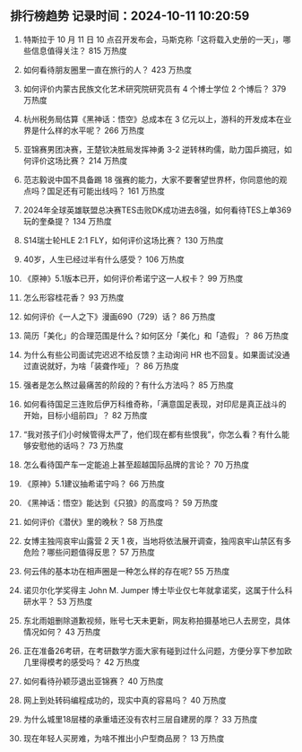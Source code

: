 
## 排行榜趋势 记录时间：2024-10-11 10:20:59
  
  1. 特斯拉于 10 月 11 日 10 点召开发布会，马斯克称「这将载入史册的一天」，哪些信息值得关注？ 815 万热度
    
  2. 如何看待朋友圈里一直在旅行的人？ 423 万热度
    
  3. 如何评价内蒙古民族文化艺术研究院研究员有 4 个博士学位 2 个博后？ 379 万热度
    
  4. 杭州税务局估算《黑神话：悟空》总成本在 3 亿元以上，游科的开发成本在业界是什么样的水平呢？ 266 万热度
    
  5. 亚锦赛男团决赛，王楚钦决胜局发挥神勇 3-2 逆转林昀儒，助力国乒摘冠，如何评价这场比赛？ 214 万热度
    
  6. 范志毅说中国不具备踢 18 强赛的能力，大家不要奢望世界杯，你同意他的观点吗？国足还有可能出线吗？ 161 万热度
    
  7. 2024年全球英雄联盟总决赛TES击败DK成功进去8强，如何看待TES上单369玩的奎桑提？ 134 万热度
    
  8. S14瑞士轮HLE 2:1 FLY，如何评价这场比赛？ 130 万热度
    
  9. 40岁，人生已经过半有什么感受？ 106 万热度
    
  10. 《原神》5.1版本已开，如何评价希诺宁这一人权卡？ 99 万热度
    
  11. 怎么形容桂花香？ 93 万热度
    
  12. 如何评价《一人之下》漫画690（729）话？ 86 万热度
    
  13. 简历「美化」的合理范围是什么？如何区分「美化」和「造假」？ 86 万热度
    
  14. 为什么有些公司面试完迟迟不给反馈？主动询问 HR 也不回复。如果面试没通过直说就好，为啥「装聋作哑」？ 86 万热度
    
  15. 强者是怎么熬过最痛苦的阶段的？有什么方法吗？ 85 万热度
    
  16. 如何看待国足三连败后伊万科维奇称，「满意国足表现，对印尼是真正战斗的开始，目标小组前四」？ 82 万热度
    
  17. “我对孩子们小时候管得太严了，他们现在都有些恨我”，你怎么看？有什么能够安慰他的话吗？ 73 万热度
    
  18. 怎么看待国产车一定能追上甚至超越国际品牌的言论？ 70 万热度
    
  19. 《原神》5.1建议抽希诺宁吗？ 66 万热度
    
  20. 《黑神话：悟空》能达到《只狼》的高度吗？ 59 万热度
    
  21. 如何评价《潜伏》里的晚秋？ 58 万热度
    
  22. 女博主独闯哀牢山露营 2 天 1 夜，当地将依法展开调查，独闯哀牢山禁区有多危险？哪些问题值得反思？ 57 万热度
    
  23. 何云伟的基本功在相声圈是一种怎么样的存在呢? 55 万热度
    
  24. 诺贝尔化学奖得主 John M. Jumper 博士毕业仅七年就拿诺奖，这属于什么科研水平？ 53 万热度
    
  25. 东北雨姐删除道歉视频，账号七天未更新，网友称拍摄基地已人去房空，具体情况如何？ 43 万热度
    
  26. 正在准备26考研，在考研数学方面大家有碰到过什么问题，方便分享下参加欧几里得模考的感受吗？ 42 万热度
    
  27. 如何看待孙颖莎退出亚锦赛？ 40 万热度
    
  28. 网上到处转码编程成功的，现实中真的容易吗？ 40 万热度
    
  29. 为什么城里18层楼的承重墙还没有农村三层自建房的厚？ 33 万热度
    
  30. 现在年轻人买房难，为啥不推出小户型商品房？ 13 万热度
    